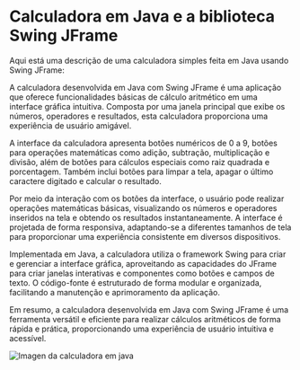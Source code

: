 # Calculadora em Java e a biblioteca Swing JFrame

Aqui está uma descrição de uma calculadora simples feita em Java usando Swing JFrame:

A calculadora desenvolvida em Java com Swing JFrame é uma aplicação que oferece funcionalidades básicas de cálculo aritmético em uma interface gráfica intuitiva. Composta por uma janela principal que exibe os números, operadores e resultados, esta calculadora proporciona uma experiência de usuário amigável.

A interface da calculadora apresenta botões numéricos de 0 a 9, botões para operações matemáticas como adição, subtração, multiplicação e divisão, além de botões para cálculos especiais como raiz quadrada e porcentagem. Também inclui botões para limpar a tela, apagar o último caractere digitado e calcular o resultado.

Por meio da interação com os botões da interface, o usuário pode realizar operações matemáticas básicas, visualizando os números e operadores inseridos na tela e obtendo os resultados instantaneamente. A interface é projetada de forma responsiva, adaptando-se a diferentes tamanhos de tela para proporcionar uma experiência consistente em diversos dispositivos.

Implementada em Java, a calculadora utiliza o framework Swing para criar e gerenciar a interface gráfica, aproveitando as capacidades do JFrame para criar janelas interativas e componentes como botões e campos de texto. O código-fonte é estruturado de forma modular e organizada, facilitando a manutenção e aprimoramento da aplicação.

Em resumo, a calculadora desenvolvida em Java com Swing JFrame é uma ferramenta versátil e eficiente para realizar cálculos aritméticos de forma rápida e prática, proporcionando uma experiência de usuário intuitiva e acessível.

![Imagen da calculadora em java](https://github.com/ewertondrigues02/calculadora-java/assets/106437473/d6af02bc-fd3b-4df8-a82a-f96089a52e0c)
